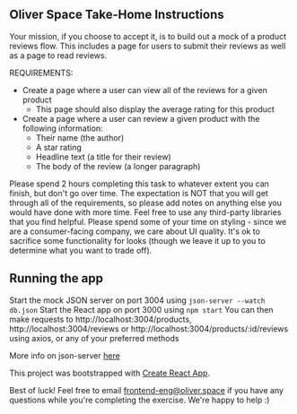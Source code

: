 ## Oliver Space Take-Home Instructions

Your mission, if you choose to accept it, is to build out a mock of a product reviews flow. 
This includes a page for users to submit their reviews as well as a page to read reviews.

REQUIREMENTS:
- Create a page where a user can view all of the reviews for a given product
    - This page should also display the average rating for this product
- Create a page where a user can review a given product with the following information:
    - Their name (the author)
    - A star rating
    - Headline text (a title for their review)
    - The body of the review (a longer paragraph)

Please spend 2 hours completing this task to whatever extent you can finish, but don't
go over time. The expectation is NOT that you will get through all of the requirements, so please add notes on anything else you would have done with more time. Feel free to use any third-party libraries that you find helpful. Please spend some of your time on styling - since we are a consumer-facing company, we care about UI quality. It's ok to sacrifice some functionality for looks (though we leave it up to you to determine what you want to trade off).

## Running the app
Start the mock JSON server on port 3004 using `json-server --watch db.json`
Start the React app on port 3000 using `npm start`
You can then make requests to http://localhost:3004/products, http://localhost:3004/reviews or http://localhost:3004/products/:id/reviews using axios, or any of your preferred methods

More info on json-server [here](https://www.npmjs.com/package/json-server)

This project was bootstrapped with [Create React App](https://github.com/facebook/create-react-app).

Best of luck! Feel free to email <a href="mailto:frontend-eng@oliver.space">frontend-eng@oliver.space</a> if you have any questions while you're completing the exercise. We're happy to help :)
